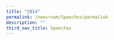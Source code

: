 ```yaml
---
title: "2014"
permalink: /newsroom/Speeches/permalink
description: ""
third_nav_title: Speeches
---
```


